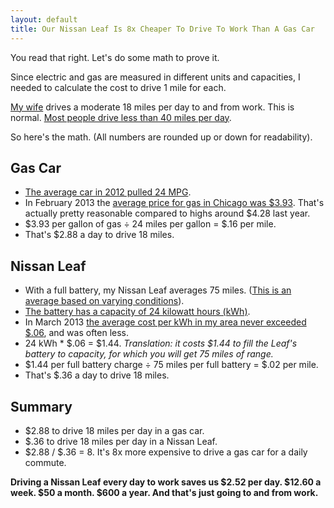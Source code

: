 ```yaml
---
layout: default
title: Our Nissan Leaf Is 8x Cheaper To Drive To Work Than A Gas Car
---
```


You read that right. Let's do some math to prove it.

Since electric and gas are measured in different units and capacities, I needed to calculate the cost to drive 1 mile for each. 

[My wife](https://twitter.com/juliekim2) drives a moderate 18 miles per day to and from work. This is normal. [Most people drive less than 40 miles per day](http://gm-volt.com/2007/12/06/how-did-gm-determine-that-78-of-commuters-drive-less-than-40-miles-per-day/).

So here's the math. (All numbers are rounded up or down for readability).

## Gas Car
* [The average car in 2012 pulled 24 MPG](http://www.greencarreports.com/news/1081502_gas-mileage-keeps-rising-record-23-8-mpg-average-in-2012).
* In February 2013 the [average price for gas in Chicago was $3.93](http://www.bls.gov/ro5/aepchi.htm). That's actually pretty reasonable compared to highs around $4.28 last year.
* $3.93 per gallon of gas &divide; 24 miles per gallon = $.16 per mile.
* That's $2.88 a day to drive 18 miles.

## Nissan Leaf
* With a full battery, my Nissan Leaf averages 75 miles. ([This is an average based on varying conditions](http://en.wikipedia.org/wiki/Nissan_Leaf#Range)).
* [The battery has a capacity of 24 kilowatt hours (kWh)](http://en.wikipedia.org/wiki/Nissan_Leaf#Battery).
* In March 2013 [the average cost per kWh in my area never exceeded $.06](http://cloud.dankim.org/image/0X0n230A3J3F), and was often less.
* 24 kWh * $.06 = $1.44. _Translation: it costs $1.44 to fill the Leaf's battery to capacity, for which you will get 75 miles of range._
* $1.44 per full battery charge &divide; 75 miles per full battery = $.02 per mile.
* That's $.36 a day to drive 18 miles.

## Summary
* $2.88 to drive 18 miles per day in a gas car.
* $.36 to drive 18 miles per day in a Nissan Leaf.
* $2.88 / $.36 = 8. It's 8x more expensive to drive a gas car for a daily commute.

**Driving a Nissan Leaf every day to work saves us $2.52 per day. $12.60 a week. $50 a month. $600 a year. And that's just going to and from work.**
